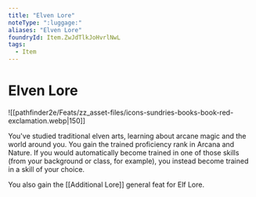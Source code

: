 ```yaml
---
title: "Elven Lore"
noteType: ":luggage:"
aliases: "Elven Lore"
foundryId: Item.ZwJdTlkJoHvrlNwL
tags:
  - Item
---
```


# Elven Lore
![[pathfinder2e/Feats/zz_asset-files/icons-sundries-books-book-red-exclamation.webp|150]]

You've studied traditional elven arts, learning about arcane magic and the world around you. You gain the trained proficiency rank in Arcana and Nature. If you would automatically become trained in one of those skills (from your background or class, for example), you instead become trained in a skill of your choice.

You also gain the [[Additional Lore]] general feat for Elf Lore.
